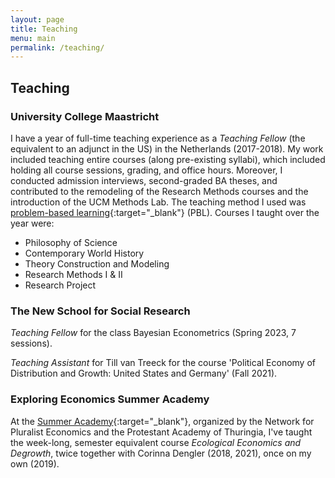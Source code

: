 ```yaml
---
layout: page
title: Teaching
menu: main
permalink: /teaching/
---
```


## Teaching

### University College Maastricht   
I have a year of full-time teaching experience as a *Teaching Fellow* (the equivalent to an adjunct in the US) in the Netherlands (2017-2018). My work included teaching entire courses (along pre-existing syllabi), which included holding all course sessions, grading, and office hours. Moreover, I conducted admission interviews, second-graded BA theses, and contributed to the remodeling of the Research Methods courses and the introduction of the UCM Methods Lab. The teaching method I used was [problem-based learning](https://en.wikipedia.org/wiki/Problem-based_learning){:target="_blank"} (PBL). Courses I taught over the year were:  
- Philosophy of Science  
- Contemporary World History  
- Theory Construction and Modeling  
- Research Methods I & II  
- Research Project

### The New School for Social Research  

*Teaching Fellow* for the class Bayesian Econometrics (Spring 2023, 7 sessions).

*Teaching Assistant* for Till van Treeck for the course 'Political Economy of Distribution and Growth: United States and Germany' (Fall 2021). 


### Exploring Economics Summer Academy   
At the [Summer Academy](https://www.exploring-economics.org/en/participate/summer-academy/){:target="_blank"}, organized by the Network for Pluralist Economics and the Protestant Academy of Thuringia, I've taught the week-long, semester equivalent course *Ecological Economics and Degrowth*, twice together with Corinna Dengler (2018, 2021), once on my own (2019). 
